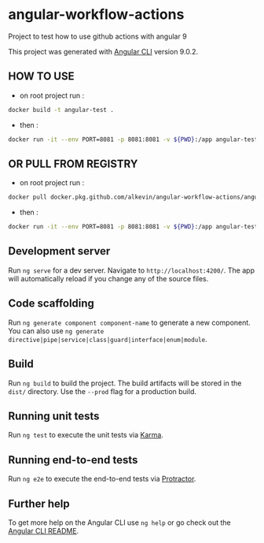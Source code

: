 # angular-workflow-actions
Project to test how to use github actions with angular 9

This project was generated with [Angular CLI](https://github.com/angular/angular-cli) version 9.0.2.

## HOW TO USE

* on root project run :
```bash
docker build -t angular-test .
```
* then : 

```bash
docker run -it --env PORT=8081 -p 8081:8081 -v ${PWD}:/app angular-test
```

## OR PULL FROM REGISTRY

* on root project run :
```bash
docker pull docker.pkg.github.com/alkevin/angular-workflow-actions/angular-test:latest
```
* then : 

```bash
docker run -it --env PORT=8081 -p 8081:8081 -v ${PWD}:/app angular-test
```

## Development server

Run `ng serve` for a dev server. Navigate to `http://localhost:4200/`. The app will automatically reload if you change any of the source files.

## Code scaffolding

Run `ng generate component component-name` to generate a new component. You can also use `ng generate directive|pipe|service|class|guard|interface|enum|module`.

## Build

Run `ng build` to build the project. The build artifacts will be stored in the `dist/` directory. Use the `--prod` flag for a production build.

## Running unit tests

Run `ng test` to execute the unit tests via [Karma](https://karma-runner.github.io).

## Running end-to-end tests

Run `ng e2e` to execute the end-to-end tests via [Protractor](http://www.protractortest.org/).

## Further help

To get more help on the Angular CLI use `ng help` or go check out the [Angular CLI README](https://github.com/angular/angular-cli/blob/master/README.md).
